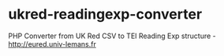 # ukred-readingexp-converter
PHP Converter from UK Red CSV to TEI Reading Exp structure - http://eured.univ-lemans.fr
